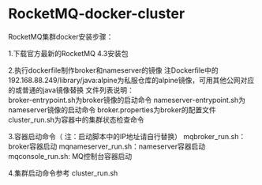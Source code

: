 # RocketMQ-docker-cluster
RocketMQ集群docker安装步骤：

1.下载官方最新的RocketMQ 4.3安装包

2.执行dockerfile制作broker和nameserver的镜像
注Dockerfile中的192.168.88.249/library/java:alpine为私服仓库的alpine镜像，可用其他公网对应的或普通的java镜像替换
文件列表说明：<br>
broker-entrypoint.sh为broker镜像的启动命令
nameserver-entrypoint.sh为nameserver镜像的启动命令
broker.properties为broker的配置文件
cluster_run.sh为容器中的集群状态检查命令

3.容器启动命令（ 注：启动脚本中的IP地址请自行替换）
mqbroker_run.sh：broker容器启动
mqnameserver_run.sh：nameserver容器启动
mqconsole_run.sh: MQ控制台容器启动

4.集群启动命令参考
cluster_run.sh

